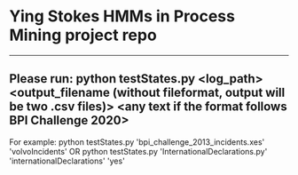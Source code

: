 # Ying Stokes HMMs in Process Mining project repo

----------------
Please run:
python testStates.py <log_path> <output_filename (without fileformat, output will be two .csv files)> <any text if the format follows BPI Challenge 2020>
----------------
For example:
python testStates.py 'bpi_challenge_2013_incidents.xes' 'volvoIncidents'
OR
python testStates.py 'InternationalDeclarations.py' 'internationalDeclarations' 'yes'
